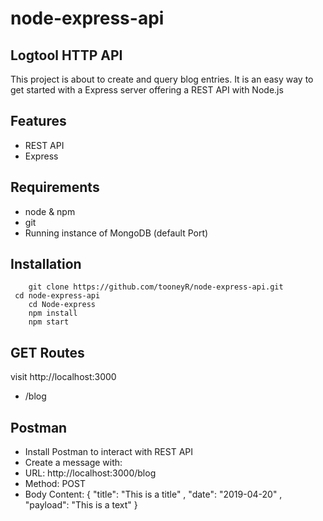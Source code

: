 # node-express-api

## Logtool HTTP API
This project is about to create and query blog entries. It is  an easy way to get started with a Express server offering a REST API with Node.js

## Features
*	REST API
*	Express

## Requirements
*	node & npm
*	git
* Running instance of MongoDB (default Port)

## Installation
```
	git clone https://github.com/tooneyR/node-express-api.git
 cd node-express-api
	cd Node-express
	npm install
	npm start
```

## GET Routes
visit http://localhost:3000
*	/blog


## Postman
*	Install Postman to interact with REST API
*	Create a message with:
*	URL: http://localhost:3000/blog
*	Method: POST
*	Body Content: { 
 	"title": "This is a title" ,
 	"date": "2019-04-20" ,
 	"payload": "This is a text"
  }
